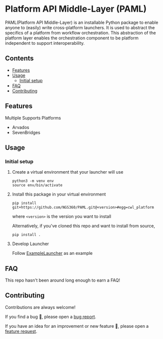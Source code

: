 # Platform API Middle-Layer (PAML)

PAML(Platform API Middle-Layer) is an installable Python package to enable anyone to (easily) write cross-platform launchers.  It is used to abstract the specifics of a platform from workflow orchestration.  This abstraction of the platform layer enables the orchestration component to be platform independent to support interoperability.

## Contents

- [Features](#features)
- [Usage](#usage)
  - [Initial setup](#initial-setup)
- [FAQ](#faq)
- [Contributing](#contributing)

## Features

Multiple Supports Platforms

- Arvados
- SevenBridges

## Usage

### Initial setup

1. Create a virtual environment that your launcher will use

    ```{bash}
    python3 -m venv env
    source env/bin/activate
    ```

2. Install this package in your virtual environment

    ```{bash}
    pip install git+https://github.com/NGS360/PAML.git@<version>#egg=cwl_platform
    ```

    where `<version>` is the version you want to install

    Alternatively, if you've cloned this repo and want to install from source,

    ```{bash}
    pip install .
    ```

3. Develop Launcher

    Follow [ExampleLauncher](https://github.com/NGS360/ExampleLauncher) as an example

## FAQ

This repo hasn't been around long enough to earn a FAQ!

## Contributing

Contributions are always welcome!

If you find a bug :bug:, please open a [bug report](https://github.com/NGS360/PAML/issues/new/choose).

If you have an idea for an improvement or new feature :rocket:, please open a [feature request](https://github.com/NGS360/PAML/issues/new/choose).
